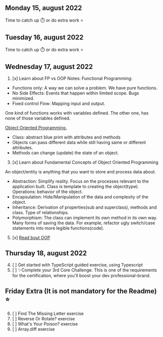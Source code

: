## Monday 15, august 2022
Time to catch up ⏱️ or do extra work ⭐

## Tuesday 16, august 2022
Time to catch up ⏱️ or do extra work ⭐

## Wednesday 17, august 2022
1. [x] Learn about FP vs OOP
Notes: 
Functional Programming:
* Functions only: A way we can solve a problem. We have pure functions.
* No Side Effects: Events that happen within limited scope. Bugs minimized. 
* Fixed control Flow: Mapping input and output.

One kind of functions works with variables defined. The other one, has none of those variables defined.

[Object Oriented Programming.](https://www.youtube.com/watch?v=pTB0EiLXUC8)
* Class: abstract blue print with attributes and methods
* Objects can pass different data while still having same or different attributes.
* Methods can change (update) the state of an object.

3. [x] Learn about Fundamental Concepts of Object Oriented Programming

An object/entity is anything that you want to store and process data about.
* Abstraction: Simplify reality. Focus on the processes relevant to the application built. Class is template to creating the object(type). Operations: behavior of the object.
* Encapsulation: Hide/Manipulation of the data and complexity of the object.
* Inheritance: Derivation of properties(sub and superclass), methods and class. Type of relationships.
* Polymorphism: The class can implement its own method in its own way. Many forms of saving the data. For example, refactor ugly switch/case statements into more legible functions(code).

5. [x] [Read bout OOP](https://medium.com/from-the-scratch/oop-everything-you-need-to-know-about-object-oriented-programming-aee3c18e281b)

## Thursday 18, august 2022 
4. [ ] Get started with TypeScript guided exercise, using Typescript
5. [ ] ✨Complete your 3rd Core Challenge. This is one of the requirements for the certification, where you'll boost your dev professional-brand.

## Friday Extra (It is not mandatory for the Readme) ⭐
6. [ ] Find The Missing Letter exercise
7. [ ] Reverse Or Rotate? exercise
8. [ ] What's Your Poison? exercise
9. [ ] Array.diff exercise
